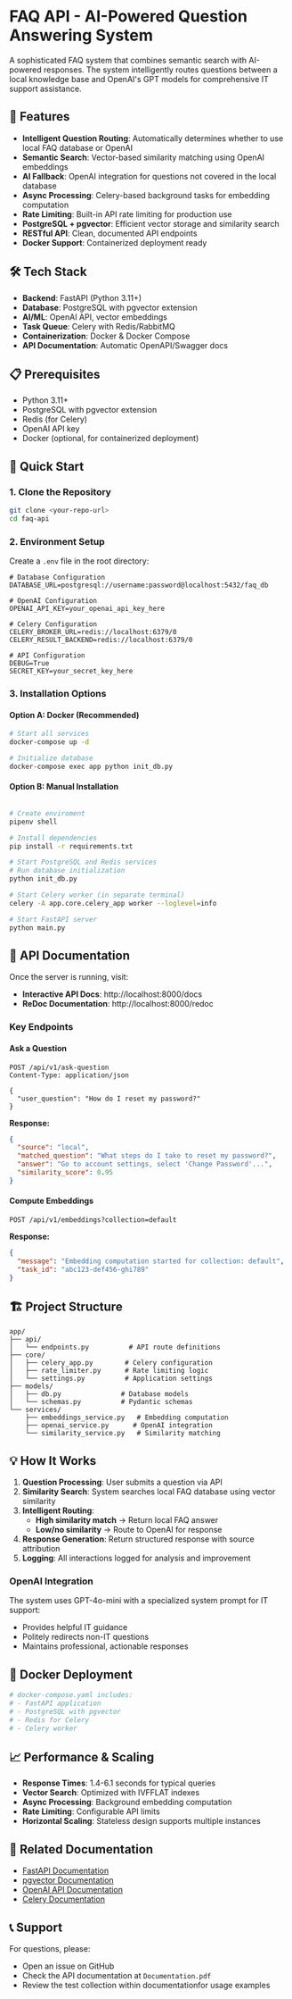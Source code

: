 # FAQ API - AI-Powered Question Answering System

A sophisticated FAQ system that combines semantic search with AI-powered responses. The system intelligently routes questions between a local knowledge base and OpenAI's GPT models for comprehensive IT support assistance.

## 🚀 Features

- **Intelligent Question Routing**: Automatically determines whether to use local FAQ database or OpenAI
- **Semantic Search**: Vector-based similarity matching using OpenAI embeddings
- **AI Fallback**: OpenAI integration for questions not covered in the local database
- **Async Processing**: Celery-based background tasks for embedding computation
- **Rate Limiting**: Built-in API rate limiting for production use
- **PostgreSQL + pgvector**: Efficient vector storage and similarity search
- **RESTful API**: Clean, documented API endpoints
- **Docker Support**: Containerized deployment ready

## 🛠️ Tech Stack

- **Backend**: FastAPI (Python 3.11+)
- **Database**: PostgreSQL with pgvector extension
- **AI/ML**: OpenAI API, vector embeddings
- **Task Queue**: Celery with Redis/RabbitMQ
- **Containerization**: Docker & Docker Compose
- **API Documentation**: Automatic OpenAPI/Swagger docs

## 📋 Prerequisites

- Python 3.11+
- PostgreSQL with pgvector extension
- Redis (for Celery)
- OpenAI API key
- Docker (optional, for containerized deployment)

## 🚀 Quick Start

### 1. Clone the Repository

```bash
git clone <your-repo-url>
cd faq-api
```

### 2. Environment Setup

Create a `.env` file in the root directory:

```env
# Database Configuration
DATABASE_URL=postgresql://username:password@localhost:5432/faq_db

# OpenAI Configuration
OPENAI_API_KEY=your_openai_api_key_here

# Celery Configuration
CELERY_BROKER_URL=redis://localhost:6379/0
CELERY_RESULT_BACKEND=redis://localhost:6379/0

# API Configuration
DEBUG=True
SECRET_KEY=your_secret_key_here
```

### 3. Installation Options

#### Option A: Docker (Recommended)

```bash
# Start all services
docker-compose up -d

# Initialize database
docker-compose exec app python init_db.py
```

#### Option B: Manual Installation

```bash

# Create enviroment 
pipenv shell

# Install dependencies
pip install -r requirements.txt

# Start PostgreSQL and Redis services
# Run database initialization
python init_db.py

# Start Celery worker (in separate terminal)
celery -A app.core.celery_app worker --loglevel=info

# Start FastAPI server
python main.py
```

## 📖 API Documentation

Once the server is running, visit:
- **Interactive API Docs**: http://localhost:8000/docs
- **ReDoc Documentation**: http://localhost:8000/redoc

### Key Endpoints

#### Ask a Question
```http
POST /api/v1/ask-question
Content-Type: application/json

{
  "user_question": "How do I reset my password?"
}
```

**Response:**
```json
{
  "source": "local",
  "matched_question": "What steps do I take to reset my password?",
  "answer": "Go to account settings, select 'Change Password'...",
  "similarity_score": 0.95
}
```

#### Compute Embeddings
```http
POST /api/v1/embeddings?collection=default
```

**Response:**
```json
{
  "message": "Embedding computation started for collection: default",
  "task_id": "abc123-def456-ghi789"
}
```

## 🏗️ Project Structure

```
app/
├── api/
│   └── endpoints.py          # API route definitions
├── core/
│   ├── celery_app.py        # Celery configuration
│   ├── rate_limiter.py      # Rate limiting logic
│   └── settings.py          # Application settings
├── models/
│   ├── db.py               # Database models
│   └── schemas.py          # Pydantic schemas
└── services/
    ├── embeddings_service.py   # Embedding computation
    ├── openai_service.py      # OpenAI integration
    └── similarity_service.py   # Similarity matching
```

## 💡 How It Works

1. **Question Processing**: User submits a question via API
2. **Similarity Search**: System searches local FAQ database using vector similarity
3. **Intelligent Routing**: 
   - **High similarity match** → Return local FAQ answer
   - **Low/no similarity** → Route to OpenAI for response
4. **Response Generation**: Return structured response with source attribution
5. **Logging**: All interactions logged for analysis and improvement


### OpenAI Integration

The system uses GPT-4o-mini with a specialized system prompt for IT support:
- Provides helpful IT guidance
- Politely redirects non-IT questions
- Maintains professional, actionable responses


## 🐳 Docker Deployment

```yaml
# docker-compose.yaml includes:
# - FastAPI application
# - PostgreSQL with pgvector
# - Redis for Celery
# - Celery worker
```

## 📈 Performance & Scaling

- **Response Times**: 1.4-6.1 seconds for typical queries
- **Vector Search**: Optimized with IVFFLAT indexes
- **Async Processing**: Background embedding computation
- **Rate Limiting**: Configurable API limits
- **Horizontal Scaling**: Stateless design supports multiple instances

## 🔗 Related Documentation

- [FastAPI Documentation](https://fastapi.tiangolo.com/)
- [pgvector Documentation](https://github.com/pgvector/pgvector)
- [OpenAI API Documentation](https://platform.openai.com/docs)
- [Celery Documentation](https://docs.celeryproject.org/)

## 📞 Support

For questions, please:
- Open an issue on GitHub
- Check the API documentation at `Documentation.pdf`
- Review the test collection within documentationfor usage examples

